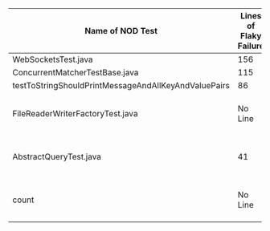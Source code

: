 | Name of NOD Test | Lines of Flaky Failure | Flaky Root Cause | Link To Test | Source or Test Code |
| ------------- | ------------- | ------------- | ------------- | ------------- |
| WebSocketsTest.java | 156 | Concurrency | https://github.com/Accenture/Mercury/commit/47663ff9c7803aa8613a81b3dff71ec9908e2d6e | Source |
| ConcurrentMatcherTestBase.java | 115 | Concurrency | https://github.com/flaxsearch/luwak/pull/193/commits/46efdd26518b78a886d4a12c3903837526868687 | Source |
| testToStringShouldPrintMessageAndAllKeyAndValuePairs | 86 | Randomness | https://github.com/TestingResearchIllinois/idoft/issues/797 | Test |
| FileReaderWriterFactoryTest.java | No Line | Not Specified -- Environment Setup Error | https://github.com/querydsl/querydsl/blob/master/querydsl-hibernate-search/src/test/java/com/querydsl/hibernate/search/SearchQueryTest.java | Test |
| AbstractQueryTest.java | 41 | Not Specified -- Environment Differences | https://github.com/querydsl/querydsl/pull/2658 | Source |
| count | No Line | Not Specified -- Environment Cleanup | https://github.com/querydsl/querydsl/blob/master/querydsl-hibernate-search/src/test/java/com/querydsl/hibernate/search/SearchQueryTest.java | Test |
